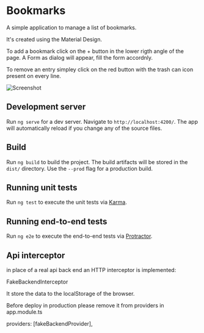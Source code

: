# Bookmarks

A simple application to manage a list of bookmarks.

It's created using the Material Design.

To add a bookmark click on the + button in the lower rigth angle of the page.
A Form as dialog will appear, fill the form accordnly.

To remove an entry simpley click on the red button with the trash can icon present on every line.

![Screenshot](https://github.com/assiomatica/bookmarks/screenshot.jpeg)

## Development server

Run `ng serve` for a dev server. Navigate to `http://localhost:4200/`. The app will automatically reload if you change any of the source files.


## Build

Run `ng build` to build the project. The build artifacts will be stored in the `dist/` directory. Use the `--prod` flag for a production build.

## Running unit tests

Run `ng test` to execute the unit tests via [Karma](https://karma-runner.github.io).

## Running end-to-end tests

Run `ng e2e` to execute the end-to-end tests via [Protractor](http://www.protractortest.org/).

## Api interceptor

in place of a real api back end an HTTP interceptor is implemented: 

FakeBackendInterceptor

It store the data to the localStorage of the browser.

Before deploy in production please remove it from providers in app.module.ts 

providers: [fakeBackendProvider],





